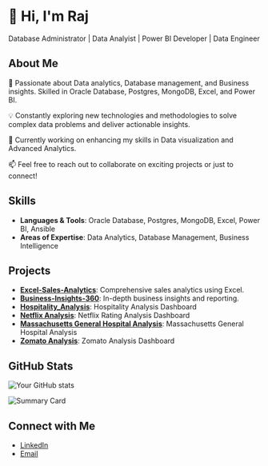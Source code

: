 # 👋 Hi, I'm Raj   
Database Administrator | Data Analyist | Power BI Developer | Data Engineer

## About Me

🚀 Passionate about Data analytics, Database management, and Business insights. Skilled in  Oracle Database, Postgres, MongoDB, Excel, and Power BI.

💡 Constantly exploring new technologies and methodologies to solve complex data problems and deliver actionable insights.

🔧 Currently working on enhancing my skills in Data visualization and Advanced Analytics.

📫 Feel free to reach out to collaborate on exciting projects or just to connect!

## Skills

- **Languages & Tools**: Oracle Database, Postgres, MongoDB, Excel,  Power BI, Ansible
- **Areas of Expertise**: Data Analytics, Database Management, Business Intelligence

## Projects

- [**Excel-Sales-Analytics**](https://github.com/rajdada100/Excel-Sales-Analytics): Comprehensive sales analytics using Excel.
- [**Business-Insights-360**](https://github.com/rajdada100/Business-Insights-360): In-depth business insights and reporting.
- [**Hospitality_Analysis**](https://github.com/rajdada100/Hospitality_Domain): Hospitality Analysis Dashboard
- [**Netflix Analysis**](https://github.com/rajdada100/Netflix-Ratings-Analysis): Netflix Rating Analysis Dashboard
- [**Massachusetts General Hospital Analysis**](https://github.com/rajdada100/Massachusetts-General-Hospital-Dashboard): Massachusetts General Hospital Analysis
- [**Zomato Analysis**](https://github.com/rajdada100/Zomato-Dashboard): Zomato Analysis Dashboard
## GitHub Stats

![Your GitHub stats](https://github-readme-stats.vercel.app/api?username=rajdada100&show_icons=true&theme=radical)

![Summary Card](https://github-profile-summary-cards.vercel.app/api/cards/profile-details?username=rajdada100&theme=solarized_dark)


## Connect with Me

- [LinkedIn](https://www.linkedin.com/in/rajdada100)
- [Email](mailto:rajdada100)

